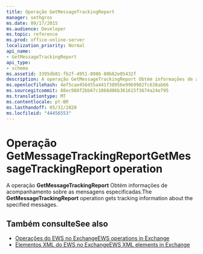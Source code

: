 ```yaml
---
title: Operação GetMessageTrackingReport
manager: sethgros
ms.date: 09/17/2015
ms.audience: Developer
ms.topic: reference
ms.prod: office-online-server
localization_priority: Normal
api_name:
- GetMessageTrackingReport
api_type:
- schema
ms.assetid: 3395db81-fb2f-4951-8986-80b62e05432f
description: A operação GetMessageTrackingReport Obtém informações de acompanhamento sobre as mensagens especificadas.
ms.openlocfilehash: 4ef5cae456455a441f38956e99b9982fc638ab66
ms.sourcegitcommit: 88ec988f2bb67c1866d06b361615f3674a24e795
ms.translationtype: MT
ms.contentlocale: pt-BR
ms.lasthandoff: 05/31/2020
ms.locfileid: "44456553"
---
```

# <a name="getmessagetrackingreport-operation"></a><span data-ttu-id="d43ba-103">Operação GetMessageTrackingReport</span><span class="sxs-lookup"><span data-stu-id="d43ba-103">GetMessageTrackingReport operation</span></span>

<span data-ttu-id="d43ba-104">A operação **GetMessageTrackingReport** Obtém informações de acompanhamento sobre as mensagens especificadas.</span><span class="sxs-lookup"><span data-stu-id="d43ba-104">The **GetMessageTrackingReport** operation gets tracking information about the specified messages.</span></span> 
  
## <a name="see-also"></a><span data-ttu-id="d43ba-105">Também consulte</span><span class="sxs-lookup"><span data-stu-id="d43ba-105">See also</span></span>

- [<span data-ttu-id="d43ba-106">Operações do EWS no Exchange</span><span class="sxs-lookup"><span data-stu-id="d43ba-106">EWS operations in Exchange</span></span>](ews-operations-in-exchange.md)
- [<span data-ttu-id="d43ba-107">Elementos XML do EWS no Exchange</span><span class="sxs-lookup"><span data-stu-id="d43ba-107">EWS XML elements in Exchange</span></span>](ews-xml-elements-in-exchange.md)

